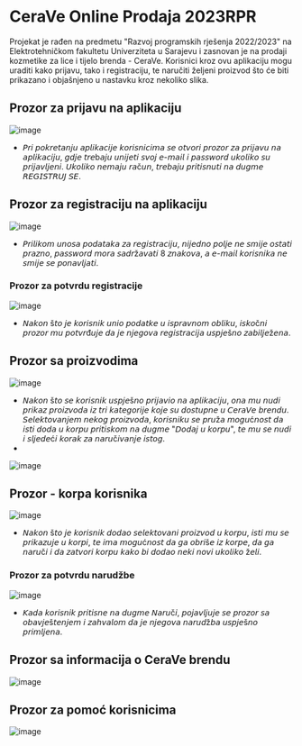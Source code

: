 # CeraVe Online Prodaja 2023RPR

Projekat je rađen na predmetu "Razvoj programskih rješenja 2022/2023" na Elektrotehničkom fakultetu Univerziteta u Sarajevu i zasnovan je na prodaji kozmetike za lice i tijelo brenda - CeraVe. Korisnici kroz ovu aplikaciju mogu uraditi kako prijavu, tako i registraciju, te naručiti željeni proizvod što će biti prikazano i objašnjeno u nastavku kroz nekoliko slika.

## Prozor za prijavu na aplikaciju
![image](https://github.com/nhelac1/RPR_2023_PROJEKAT/assets/92544330/aeee6cbe-7ed4-400d-9ecf-49e9a39b1547)
* 𝘗𝘳𝘪 𝘱𝘰𝘬𝘳𝘦𝘵𝘢𝘯𝘫𝘶 𝘢𝘱𝘭𝘪𝘬𝘢𝘤𝘪𝘫𝘦 𝘬𝘰𝘳𝘪𝘴𝘯𝘪𝘤𝘪𝘮𝘢 𝘴𝘦 𝘰𝘵𝘷𝘰𝘳𝘪 𝘱𝘳𝘰𝘻𝘰𝘳 𝘻𝘢 𝘱𝘳𝘪𝘫𝘢𝘷𝘶 𝘯𝘢 𝘢𝘱𝘭𝘪𝘬𝘢𝘤𝘪𝘫𝘶, 𝘨𝘥𝘫𝘦 𝘵𝘳𝘦b𝘢𝘫𝘶 𝘶𝘯𝘪𝘫𝘦𝘵𝘪 𝘴𝘷𝘰𝘫 𝘦-𝘮𝘢𝘪𝘭 𝘪 𝘱𝘢𝘴𝘴𝘸𝘰𝘳𝘥 𝘶𝘬𝘰𝘭𝘪𝘬𝘰 𝘴𝘶 𝘱𝘳𝘪𝘫𝘢𝘷𝘭𝘫𝘦𝘯𝘪. 𝘜𝘬𝘰𝘭𝘪𝘬𝘰 𝘯𝘦𝘮𝘢𝘫𝘶 𝘳𝘢č𝘶𝘯, 𝘵𝘳𝘦𝘣𝘢𝘫𝘶 𝘱𝘳𝘪𝘵𝘪𝘴𝘯𝘶𝘵𝘪 𝘯𝘢 𝘥𝘶𝘨𝘮𝘦 𝘙𝘌𝘎𝘐𝘚𝘛𝘙𝘜𝘑 𝘚𝘌.

## Prozor za registraciju na aplikaciju
![image](https://github.com/nhelac1/RPR_2023_PROJEKAT/assets/92544330/88fb9da1-dc6f-46c3-af8a-10df87c12a82)
* 𝘗𝘳𝘪𝘭𝘪𝘬𝘰𝘮 𝘶𝘯𝘰𝘴𝘢 𝘱𝘰𝘥𝘢𝘵𝘢𝘬𝘢 𝘻𝘢 𝘳𝘦𝘨𝘪𝘴𝘵𝘳𝘢𝘤𝘪𝘫𝘶, 𝘯𝘪𝘫𝘦𝘥𝘯𝘰 𝘱𝘰𝘭𝘫𝘦 𝘯𝘦 𝘴𝘮𝘪𝘫𝘦 𝘰𝘴𝘵𝘢𝘵𝘪 𝘱𝘳𝘢𝘻𝘯𝘰, 𝘱𝘢𝘴𝘴𝘸𝘰𝘳𝘥 𝘮𝘰𝘳𝘢 𝘴𝘢𝘥𝘳ž𝘢𝘷𝘢𝘵𝘪 8 𝘻𝘯𝘢𝘬𝘰𝘷𝘢, 𝘢 𝘦-𝘮𝘢𝘪𝘭 𝘬𝘰𝘳𝘪𝘴𝘯𝘪𝘬𝘢 𝘯𝘦 𝘴𝘮𝘪𝘫𝘦 𝘴𝘦 𝘱𝘰𝘯𝘢𝘷𝘭𝘫𝘢𝘵𝘪.

### Prozor za potvrdu registracije
![image](https://github.com/nhelac1/RPR_2023_PROJEKAT/assets/92544330/ee68d00c-079b-4dd8-96e3-85245c45e6a8)
* 𝘕𝘢𝘬𝘰𝘯 š𝘵𝘰 𝘫𝘦 𝘬𝘰𝘳𝘪𝘴𝘯𝘪𝘬 𝘶𝘯𝘪𝘰 𝘱𝘰𝘥𝘢𝘵𝘬𝘦 𝘶 𝘪𝘴𝘱𝘳𝘢𝘷𝘯𝘰𝘮 𝘰𝘣𝘭𝘪𝘬𝘶, 𝘪𝘴𝘬𝘰č𝘯𝘪 𝘱𝘳𝘰𝘻𝘰𝘳 𝘮𝘶 𝘱𝘰𝘵𝘷𝘳đ𝘶𝘫𝘦 𝘥𝘢 𝘫𝘦 𝘯𝘫𝘦𝘨𝘰𝘷𝘢 𝘳𝘦𝘨𝘪𝘴𝘵𝘳𝘢𝘤𝘪𝘫𝘢 𝘶𝘴𝘱𝘫𝘦š𝘯𝘰 𝘻𝘢𝘣𝘪𝘭𝘫𝘦ž𝘦𝘯𝘢.

## Prozor sa proizvodima
![image](https://github.com/nhelac1/RPR_2023_PROJEKAT/assets/92544330/c85f4b60-8e54-4165-8d63-8c9f3d35f4b2)
* 𝘕𝘢𝘬𝘰𝘯 š𝘵𝘰 𝘴𝘦 𝘬𝘰𝘳𝘪𝘴𝘯𝘪𝘬 𝘶𝘴𝘱𝘫𝘦š𝘯𝘰 𝘱𝘳𝘪𝘫𝘢𝘷𝘪𝘰 𝘯𝘢 𝘢𝘱𝘭𝘪𝘬𝘢𝘤𝘪𝘫𝘶, 𝘰𝘯𝘢 𝘮𝘶 𝘯𝘶𝘥𝘪 𝘱𝘳𝘪𝘬𝘢𝘻 𝘱𝘳𝘰𝘪𝘻𝘷𝘰𝘥𝘢 𝘪𝘻 𝘵𝘳𝘪 𝘬𝘢𝘵𝘦𝘨𝘰𝘳𝘪𝘫𝘦 𝘬𝘰𝘫𝘦 𝘴𝘶 𝘥𝘰𝘴𝘵𝘶𝘱𝘯𝘦 𝘶 𝘊𝘦𝘳𝘢𝘝𝘦 𝘣𝘳𝘦𝘯𝘥𝘶. 𝘚𝘦𝘭𝘦𝘬𝘵𝘰𝘷𝘢𝘯𝘫𝘦𝘮 𝘯𝘦𝘬𝘰𝘨 𝘱𝘳𝘰𝘪𝘻𝘷𝘰𝘥𝘢, 𝘬𝘰𝘳𝘪𝘴𝘯𝘪𝘬𝘶 𝘴𝘦 𝘱𝘳𝘶ž𝘢 𝘮𝘰𝘨𝘶ć𝘯𝘰𝘴𝘵 𝘥𝘢 𝘪𝘴𝘵𝘪 𝘥𝘰𝘥𝘢 𝘶 𝘬𝘰𝘳𝘱𝘶 𝘱𝘳𝘪𝘵𝘪𝘴𝘬𝘰𝘮 𝘯𝘢 𝘥𝘶𝘨𝘮𝘦 "𝘋𝘰𝘥𝘢𝘫 𝘶 𝘬𝘰𝘳𝘱𝘶", 𝘵𝘦 𝘮𝘶 𝘴𝘦 𝘯𝘶𝘥𝘪 𝘪 𝘴𝘭𝘫𝘦𝘥𝘦ć𝘪 𝘬𝘰𝘳𝘢𝘬 𝘻𝘢 𝘯𝘢𝘳𝘶č𝘪𝘷𝘢𝘯𝘫𝘦 𝘪𝘴𝘵𝘰𝘨.
*
![image](https://github.com/nhelac1/RPR_2023_PROJEKAT/assets/92544330/32849abc-5cf3-44d7-9d47-b845b4182632)

## Prozor - korpa korisnika
![image](https://github.com/nhelac1/RPR_2023_PROJEKAT/assets/92544330/533a7e37-7407-4c85-9484-e29cf6f90dee)
* 𝘕𝘢𝘬𝘰𝘯 š𝘵𝘰 𝘫𝘦 𝘬𝘰𝘳𝘪𝘴𝘯𝘪𝘬 𝘥𝘰𝘥𝘢𝘰 𝘴𝘦𝘭𝘦𝘬𝘵𝘰𝘷𝘢𝘯𝘪 𝘱𝘳𝘰𝘪𝘻𝘷𝘰𝘥 𝘶 𝘬𝘰𝘳𝘱𝘶, 𝘪𝘴𝘵𝘪 𝘮𝘶 𝘴𝘦 𝘱𝘳𝘪𝘬𝘢𝘻𝘶𝘫𝘦 𝘶 𝘬𝘰𝘳𝘱𝘪, 𝘵𝘦 𝘪𝘮𝘢 𝘮𝘰𝘨𝘶ć𝘯𝘰𝘴𝘵 𝘥𝘢 𝘨𝘢 𝘰𝘣𝘳𝘪š𝘦 𝘪𝘻 𝘬𝘰𝘳𝘱𝘦, 𝘥𝘢 𝘨𝘢 𝘯𝘢𝘳𝘶č𝘪 𝘪 𝘥𝘢 𝘻𝘢𝘵𝘷𝘰𝘳𝘪 𝘬𝘰𝘳𝘱𝘶 𝘬𝘢𝘬𝘰 𝘣𝘪 𝘥𝘰𝘥𝘢𝘰 𝘯𝘦𝘬𝘪 𝘯𝘰𝘷𝘪 𝘶𝘬𝘰𝘭𝘪𝘬𝘰 ž𝘦𝘭𝘪.

### Prozor za potvrdu narudžbe
![image](https://github.com/nhelac1/RPR_2023_PROJEKAT/assets/92544330/a0206f3d-9c5b-4d66-8ffc-950fada7ec02)
* 𝘒𝘢𝘥𝘢 𝘬𝘰𝘳𝘪𝘴𝘯𝘪𝘬 𝘱𝘳𝘪𝘵𝘪𝘴𝘯𝘦 𝘯𝘢 𝘥𝘶𝘨𝘮𝘦 𝘕𝘢𝘳𝘶č𝘪, 𝘱𝘰𝘫𝘢𝘷𝘭𝘫𝘶𝘫𝘦 𝘴𝘦 𝘱𝘳𝘰𝘻𝘰𝘳 𝘴𝘢 𝘰𝘣𝘢𝘷𝘫𝘦š𝘵𝘦𝘯𝘫𝘦𝘮 𝘪 𝘻𝘢𝘩𝘷𝘢𝘭𝘰𝘮 𝘥𝘢 𝘫𝘦 𝘯𝘫𝘦𝘨𝘰𝘷𝘢 𝘯𝘢𝘳𝘶𝘥ž𝘣𝘢 𝘶𝘴𝘱𝘫𝘦š𝘯𝘰 𝘱𝘳𝘪𝘮𝘭𝘫𝘦𝘯𝘢.

## Prozor sa informacija o CeraVe brendu
![image](https://github.com/nhelac1/RPR_2023_PROJEKAT/assets/92544330/621ca2ec-dcd3-44e4-b429-0fd2a8f26de0)

## Prozor za pomoć korisnicima
![image](https://github.com/nhelac1/RPR_2023_PROJEKAT/assets/92544330/51fe422c-98ea-4693-add2-cd153e83a9a3)

